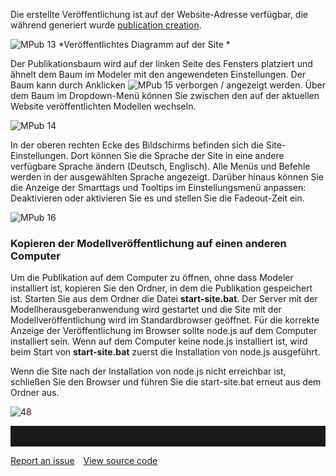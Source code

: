 Die erstellte Veröffentlichung ist auf der Website-Adresse verfügbar, die während generiert wurde [publication creation](publishing-of-model).

![MPub 13](//images.ctfassets.net/6mz8d8cle1nl/5WEAGLZkIdYCz8Yan8W6Nv/f67b72aed73a2ee2c9cdf687543d6759/MPub_13.png)
*Veröffentlichtes Diagramm auf der Site *

Der Publikationsbaum wird auf der linken Seite des Fensters platziert und ähnelt dem Baum im Modeler mit den angewendeten Einstellungen. Der Baum kann durch Anklicken ![MPub 15](//images.ctfassets.net/6mz8d8cle1nl/4F8ICrElUtvb7BiEdGWNAE/a58e68fefcbf27ebf8d56fe6c77c4e53/MPub_15.png) verborgen / angezeigt werden. Über dem Baum im Dropdown-Menü können Sie zwischen den auf der aktuellen Website veröffentlichten Modellen wechseln.

![MPub 14](//images.ctfassets.net/6mz8d8cle1nl/3cvjO4jYsoPskaYQ4Guk9y/dc03299ab85b79ca0b718f89c14fd583/MPub_14.png)
 
In der oberen rechten Ecke des Bildschirms befinden sich die Site-Einstellungen. Dort können Sie die Sprache der Site in eine andere verfügbare Sprache ändern (Deutsch, Englisch). Alle Menüs und Befehle werden in der ausgewählten Sprache angezeigt. Darüber hinaus können Sie die Anzeige der Smarttags und Tooltips im Einstellungsmenü anpassen: Deaktivieren oder aktivieren Sie es und stellen Sie die Fadeout-Zeit ein.

![MPub 16](//images.ctfassets.net/6mz8d8cle1nl/6mhIvz4ru3D99fuYUG1DGW/2a1faf0f132be650e47c01feeb6752cd/MPub_16.png)

### Kopieren der Modellveröffentlichung auf einen anderen Computer

Um die Publikation auf dem Computer zu öffnen, ohne dass Modeler installiert ist, kopieren Sie den Ordner, in dem die Publikation gespeichert ist. Starten Sie aus dem Ordner die Datei __start-site.bat__. Der Server mit der Modellherausgeberanwendung wird gestartet und die Site mit der Modellveröffentlichung wird im Standardbrowser geöffnet. Für die korrekte Anzeige der Veröffentlichung im Browser sollte node.js auf dem Computer installiert sein. Wenn auf dem Computer keine node.js installiert ist, wird beim Start von __start-site.bat__ zuerst die Installation von node.js ausgeführt.

Wenn die Site nach der Installation von node.js nicht erreichbar ist, schließen Sie den Browser und führen Sie die start-site.bat erneut aus dem Ordner aus.

![48](//images.ctfassets.net/6mz8d8cle1nl/2xI36tbMzXcWJXpqLS6IyQ/dc1fc1365a70f4d29e5d187565af93c2/48.png)

<hr style="padding-top:2rem" />
<a href="https://github.com/process4/docs/issues" target="_blank" class="bgw btn btn-primary btn-lg shadow-sm">Report an issue</a>
<a href="https://github.com/process4/docs" target="_blank" class="bgw btn btn-primary btn-lg shadow-sm" style="margin-left:10px;">View source code</a>